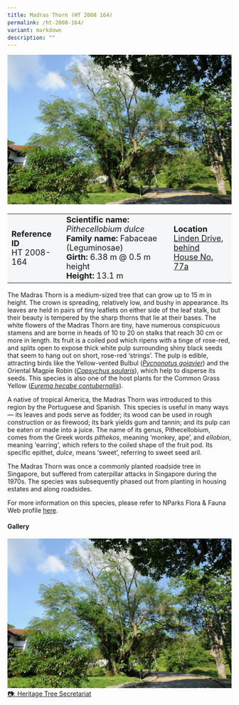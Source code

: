 ```yaml
---
title: Madras Thorn (HT 2008 164)
permalink: /ht-2008-164/
variant: markdown
description: ""
---
```

<div class="isomer-image-wrapper">
<img src="/images/Heritage_trees_photos/pitdul_ht2008-164_habitold.jpg">
</div><table style="minWidth: 100px; font-size: 18px; background: #F4F6F7">
<tbody><tr>
<td rowspan="1" colspan="1">
<strong>Reference ID</strong>
<br>HT 2008-164
</td>
<td rowspan="1" colspan="1">
	<strong>Scientific name:</strong> <em>Pithecellobium dulce</em>
<br><strong>Family name: </strong>Fabaceae (Leguminosae)
<br><strong>Girth: </strong>6.38 m @ 0.5 m height
<br><strong>Height: </strong>13.1 m
</td>
<td rowspan="1" colspan="1">
<strong>Location</strong><a href="https://www.onemap.gov.sg/?lat=1.337402000001995&amp;lng=103.80192300000328">
 <br>Linden Drive, behind<br>House No. 77a</a>
</td>
</tr>
</tbody>
</table>
<p>The Madras Thorn is a medium-sized tree that can grow up to 15 m in height. The crown is spreading, relatively low, and bushy in appearance. Its leaves are held in pairs of tiny leaflets on either side of the leaf stalk, but their beauty is tempered by the sharp thorns that lie at their bases. The white flowers of the Madras Thorn are tiny, have numerous conspicuous stamens and are borne in heads of 10 to 20 on stalks that reach 30 cm or more in length. Its fruit is a coiled pod which ripens with a tinge of rose-red, and splits open to expose thick white pulp surrounding shiny black seeds that seem to hang out on short, rose-red ‘strings’. The pulp is edible, attracting birds like the Yellow-vented Bulbul (<a href=""><em>Pycnonotus goiavier</em></a>) and the Oriental Magpie Robin (<a href="https://www.nparks.gov.sg/florafaunaweb/fauna/7/4/748"><em>Copsychus saularis</em></a>), which help to disperse its seeds. This species is also one of the host plants for the Common Grass Yellow (<a href="https://www.nparks.gov.sg/florafaunaweb/fauna/9/4/948"><em>Eurema hecabe contubernalis</em></a>).</p>
  
<p>A native of tropical America, the Madras Thorn was introduced to this region by the Portuguese and Spanish. This species is useful in many ways — its leaves and pods serve as fodder; its wood can be used in rough construction or as firewood; its bark yields gum and tannin; and its pulp can be eaten or made into a juice. The name of its genus,&nbsp;Pithecellobium, comes from the Greek words&nbsp;<em>pithekos</em>, meaning ‘monkey, ape’, and&nbsp;<em>ellobion</em>, meaning 'earring', which refers to the coiled shape of the fruit pod. Its specific epithet,&nbsp;<em>dulce</em>, means ‘sweet’, referring to sweet seed aril.</p>
  
<p>The Madras Thorn was once a commonly planted roadside tree in Singapore, but suffered from caterpillar attacks in Singapore during the 1970s. The species was subsequently phased out from planting in housing estates and along roadsides.</p>

<p>For more information on this species, please refer to NParks Flora &amp; Fauna Web profile <a href="https://www.nparks.gov.sg/florafaunaweb/flora/3/0/3065">here</a>.</p>

<h4><b>Gallery</b></h4>
<div class="isomer-card-grid">
<a href="/images/Heritage_trees_photos/pitdul_ht2008-164_habitold.jpg" class="isomer-card">
<div class="isomer-card-image">
<div class="isomer-image-wrapper"><img src="/images/Heritage_trees_photos/pitdul_ht2008-164_habitold.jpg"></div></div>
<div class="isomer-card-body"><div class="isomer-card-description">📷: Heritage Tree Secretariat</div></div></a><br></div>